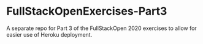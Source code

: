 # FullStackOpenExercises-Part3

A separate repo for Part 3 of the FullStackOpen 2020 exercises to allow for easier use of Heroku deployment.
